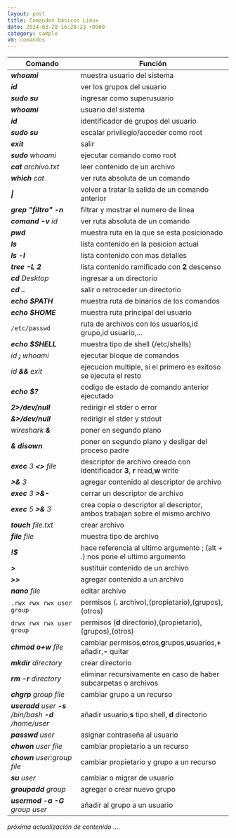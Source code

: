 ```yaml
---
layout: post
title: Comandos básicos Linux
date: 2024-03-28 16:28:23 +0900
category: sample
vm: comandos
---
```

|Comando |Función|
|-|-|
|_**whoami**_ | muestra usuario del sistema|
|_**id**_ | ver los grupos del usuario|
|_**sudo su**_|ingresar como superusuario|
|_**whoami**_|  usuario del sistema|
|_**id**_|   identificador de grupos del usuario |
|_**sudo su**_|  escalar privilegio/acceder como root |
|_**exit**_|  salir|
|_**sudo** whoami_ | ejecutar comando como root|
|_**cat** archivo.txt_ | leer contenido de un archivo|
|_**which** cat_ | ver ruta absoluta de un comando|
|_**\|**_ |  volver a tratar la salida de un comando anterior|
|_**grep "filtro" -n**_ | filtrar y mostrar el numero de linea|
|_**comand -v** id_ | ver ruta absoluta de un comando|
|_**pwd**_ | muestra ruta en la que se esta posicionado|
|_**ls**_ | lista contenido en la posicion actual|
|_**ls -l**_ | lista contenido con mas detalles|
|_**tree -L 2**_ | lista contenido ramificado con **2** descenso|
|_**cd** Desktop_ | ingresar a un directorio|
|_**cd ..**_ | salir o retroceder un directorio|
|_**echo $PATH**_ | muestra ruta de binarios de los comandos|
|_**echo $HOME**_ | muestra ruta principal del usuario|
|`/etc/passwd` | ruta de archivos con los usuarios,id grupo,id usuario,...|
|_**echo $SHELL**_ | muestra tipo de shell (/etc/shells)|
|_id **;** whoami_ | ejecutar bloque de comandos|
|_id **&&** exit_ | ejecucion multiple, si el primero es exitoso se ejecuta el resto|
|_**echo $?**_ | codigo de estado de comando anterior ejecutado|
|_**2>/dev/null**_ | redirigir el stder o error|
|_**&>/dev/null**_ | redirigir el stder y stdout|
|_wireshark **&**_ | poner en segundo plano|
|_**& disown**_ | poner en segundo plano y desligar del proceso padre|
|_**exec** 3 **<>** file_ | descriptor de archivo creado con identificador **3**, **r** read,**w** write|
|_**>&** 3_ | agregar contenido al descriptor de archivo|
|_**exec** 3 **>&-**_ | cerrar un descriptor de archivo|
|_**exec** 5 **>&** 3_ | crea copia o descriptor al descriptor, ambos trabajan sobre el mismo archivo|
|_**touch** file.txt_ | crear archivo|
|_**file** file_ | muestra tipo de archivo|
|_**!$**_ | hace referencia al ultimo argumento ; (alt + .) nos pone el ultimo argumento|
|_**>**_ | sustituir contenido de un archivo|
|_**>>**_ | agregar contenido a un archivo|
|_**nano** file_ | editar archivo|
|`.rwx rwx rwx user group` | permisos (**.** archivo),(propietario),(grupos),(otros)|
|`drwx rwx rwx user group` | permisos (**d** directorio),(propietario),(grupos),(otros)|
|_**chmod o+w** file_ | cambiar permisos,**o**tros,**g**rupos,**u**suarios,**+** añadir,**-** quitar|
|_**mkdir** directory_ | crear directorio|
|_**rm -r** directory_ | eliminar recursivamente en caso de haber subcarpetas o archivos|
|_**chgrp** group file_ | cambiar grupo a un recurso |
|_**useradd** user **-s** /bin/bash **-d** /home/user_ | añadir usuario,**s** tipo shell, **d** directorio|
|_**passwd** user_ | asignar contraseña al usuario|
|_**chwon** user file_ | cambiar propietario a un recurso|
|_**chown** user:group file_ | cambiar propietario y grupo a un recurso|
|_**su** user_ | cambiar o migrar de usuario|
|_**groupadd** group_ | agregar o crear nuevo grupo|
|_**usermod -a -G** group user_ | añadir al grupo a un usuario|

_próxima actualización de contenido ...._